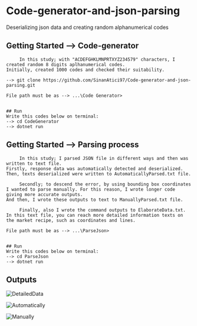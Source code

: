 # Code-generator-and-json-parsing
Deserializing json data and creating random alphanumerical codes

## Getting Started --> Code-generator
```
     In this study; with "ACDEFGHKLMNPRTXYZ234579" characters, I created random 8 digits aplhanumerical codes. 
Initially, created 1000 codes and checked their suitability.

--> git clone https://github.com/SinanAtici97/Code-generator-and-json-parsing.git

File path must be as --> ...\Code Generator>


## Run
Write this codes below on terminal:
--> cd CodeGenerator 
--> dotnet run    
```
## Getting Started --> Parsing process
```
     In this study; I parsed JSON file in different ways and then was written to text file. 
Firstly, response data was automatically detected and deserialized. Then, texts deserialized were written to AutomaticallyParsed.txt file.

     Secondly; to descend the error, by using bounding box coordinates I wanted to parse manually. For this reason, I wrote longer code giving more accurate outputs.
And then, I wrote these outputs to text to ManuallyParsed.txt file.

     Finally, also I wrote the command outputs to ElaborateData.txt.
In this text file, you can reach more detailed information texts on the market recipe, such as coordinates and lines.

File path must be as --> ...\ParseJson> 


## Run
Write this codes below on terminal:
--> cd ParseJson  
--> dotnet run    
```

## Outputs 

![DetailedData](https://user-images.githubusercontent.com/118997291/212669598-aa6904da-bed6-4c9b-a88b-f83487908e41.png)

![Automatically](https://user-images.githubusercontent.com/118997291/212669340-3b6416c6-6b75-4b5c-bf56-cd10621f3209.JPG)

![Manually](https://user-images.githubusercontent.com/118997291/212669514-e3ce5dd1-dc9a-4027-8b8a-77fb41f34511.png)



